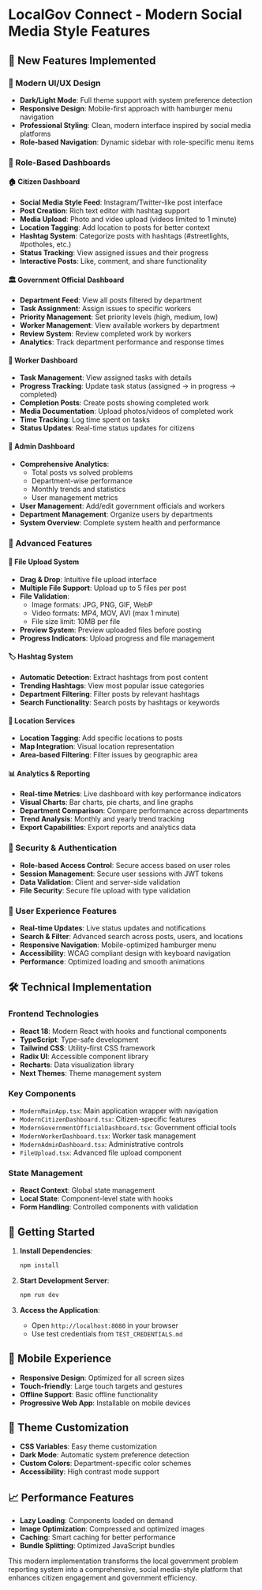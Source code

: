 # LocalGov Connect - Modern Social Media Style Features

## 🚀 New Features Implemented

### 🎨 Modern UI/UX Design
- **Dark/Light Mode**: Full theme support with system preference detection
- **Responsive Design**: Mobile-first approach with hamburger menu navigation
- **Professional Styling**: Clean, modern interface inspired by social media platforms
- **Role-based Navigation**: Dynamic sidebar with role-specific menu items

### 👥 Role-Based Dashboards

#### 🏠 Citizen Dashboard
- **Social Media Style Feed**: Instagram/Twitter-like post interface
- **Post Creation**: Rich text editor with hashtag support
- **Media Upload**: Photo and video upload (videos limited to 1 minute)
- **Location Tagging**: Add location to posts for better context
- **Hashtag System**: Categorize posts with hashtags (#streetlights, #potholes, etc.)
- **Status Tracking**: View assigned issues and their progress
- **Interactive Posts**: Like, comment, and share functionality

#### 🏛️ Government Official Dashboard
- **Department Feed**: View all posts filtered by department
- **Task Assignment**: Assign issues to specific workers
- **Priority Management**: Set priority levels (high, medium, low)
- **Worker Management**: View available workers by department
- **Review System**: Review completed work by workers
- **Analytics**: Track department performance and response times

#### 🔧 Worker Dashboard
- **Task Management**: View assigned tasks with details
- **Progress Tracking**: Update task status (assigned → in progress → completed)
- **Completion Posts**: Create posts showing completed work
- **Media Documentation**: Upload photos/videos of completed work
- **Time Tracking**: Log time spent on tasks
- **Status Updates**: Real-time status updates for citizens

#### 👑 Admin Dashboard
- **Comprehensive Analytics**: 
  - Total posts vs solved problems
  - Department-wise performance
  - Monthly trends and statistics
  - User management metrics
- **User Management**: Add/edit government officials and workers
- **Department Management**: Organize users by departments
- **System Overview**: Complete system health and performance

### 📱 Advanced Features

#### 📸 File Upload System
- **Drag & Drop**: Intuitive file upload interface
- **Multiple File Support**: Upload up to 5 files per post
- **File Validation**: 
  - Image formats: JPG, PNG, GIF, WebP
  - Video formats: MP4, MOV, AVI (max 1 minute)
  - File size limit: 10MB per file
- **Preview System**: Preview uploaded files before posting
- **Progress Indicators**: Upload progress and file management

#### 🏷️ Hashtag System
- **Automatic Detection**: Extract hashtags from post content
- **Trending Hashtags**: View most popular issue categories
- **Department Filtering**: Filter posts by relevant hashtags
- **Search Functionality**: Search posts by hashtags or keywords

#### 📍 Location Services
- **Location Tagging**: Add specific locations to posts
- **Map Integration**: Visual location representation
- **Area-based Filtering**: Filter issues by geographic area

#### 📊 Analytics & Reporting
- **Real-time Metrics**: Live dashboard with key performance indicators
- **Visual Charts**: Bar charts, pie charts, and line graphs
- **Department Comparison**: Compare performance across departments
- **Trend Analysis**: Monthly and yearly trend tracking
- **Export Capabilities**: Export reports and analytics data

### 🔐 Security & Authentication
- **Role-based Access Control**: Secure access based on user roles
- **Session Management**: Secure user sessions with JWT tokens
- **Data Validation**: Client and server-side validation
- **File Security**: Secure file upload with type validation

### 🎯 User Experience Features
- **Real-time Updates**: Live status updates and notifications
- **Search & Filter**: Advanced search across posts, users, and locations
- **Responsive Navigation**: Mobile-optimized hamburger menu
- **Accessibility**: WCAG compliant design with keyboard navigation
- **Performance**: Optimized loading and smooth animations

## 🛠️ Technical Implementation

### Frontend Technologies
- **React 18**: Modern React with hooks and functional components
- **TypeScript**: Type-safe development
- **Tailwind CSS**: Utility-first CSS framework
- **Radix UI**: Accessible component library
- **Recharts**: Data visualization library
- **Next Themes**: Theme management system

### Key Components
- `ModernMainApp.tsx`: Main application wrapper with navigation
- `ModernCitizenDashboard.tsx`: Citizen-specific features
- `ModernGovernmentOfficialDashboard.tsx`: Government official tools
- `ModernWorkerDashboard.tsx`: Worker task management
- `ModernAdminDashboard.tsx`: Administrative controls
- `FileUpload.tsx`: Advanced file upload component

### State Management
- **React Context**: Global state management
- **Local State**: Component-level state with hooks
- **Form Handling**: Controlled components with validation

## 🚀 Getting Started

1. **Install Dependencies**:
   ```bash
   npm install
   ```

2. **Start Development Server**:
   ```bash
   npm run dev
   ```

3. **Access the Application**:
   - Open `http://localhost:8080` in your browser
   - Use test credentials from `TEST_CREDENTIALS.md`

## 📱 Mobile Experience
- **Responsive Design**: Optimized for all screen sizes
- **Touch-friendly**: Large touch targets and gestures
- **Offline Support**: Basic offline functionality
- **Progressive Web App**: Installable on mobile devices

## 🎨 Theme Customization
- **CSS Variables**: Easy theme customization
- **Dark Mode**: Automatic system preference detection
- **Custom Colors**: Department-specific color schemes
- **Accessibility**: High contrast mode support

## 📈 Performance Features
- **Lazy Loading**: Components loaded on demand
- **Image Optimization**: Compressed and optimized images
- **Caching**: Smart caching for better performance
- **Bundle Splitting**: Optimized JavaScript bundles

This modern implementation transforms the local government problem reporting system into a comprehensive, social media-style platform that enhances citizen engagement and government efficiency.



